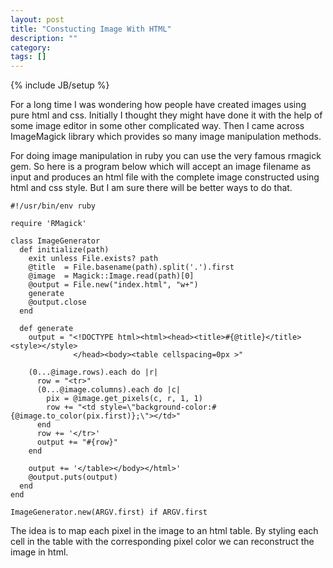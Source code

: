 ```yaml
---
layout: post
title: "Constucting Image With HTML"
description: ""
category: 
tags: []
---
```

{% include JB/setup %}

For a long time I was wondering how people have created images using 
pure html and css. Initially I thought they might have done it with 
the help of some image editor in some other complicated way. Then I came 
across ImageMagick library which provides so many image manipulation
methods.

For doing image manipulation in ruby you can use the very famous rmagick
gem. So here is a program below which will accept an image filename as 
input and produces an html file with the complete image constructed using 
html and css style. But I am sure there will be better ways to do that.

    #!/usr/bin/env ruby

    require 'RMagick'

    class ImageGenerator
      def initialize(path)
        exit unless File.exists? path
        @title  = File.basename(path).split('.').first
        @image  = Magick::Image.read(path)[0]
        @output = File.new("index.html", "w+")
        generate
        @output.close
      end

      def generate
        output = "<!DOCTYPE html><html><head><title>#{@title}</title><style></style>
	              </head><body><table cellspacing=0px >"
    
        (0...@image.rows).each do |r|
          row = "<tr>"
          (0...@image.columns).each do |c| 
            pix = @image.get_pixels(c, r, 1, 1)
            row += "<td style=\"background-color:#{@image.to_color(pix.first)};\"></td>"
          end
	      row += '</tr>'
          output += "#{row}"
        end
    
        output += '</table></body></html>'
        @output.puts(output)
      end
    end

    ImageGenerator.new(ARGV.first) if ARGV.first

The idea is to map each pixel in the image to an html table. By styling each cell in the 
table with the corresponding pixel color we can reconstruct the image in html.
